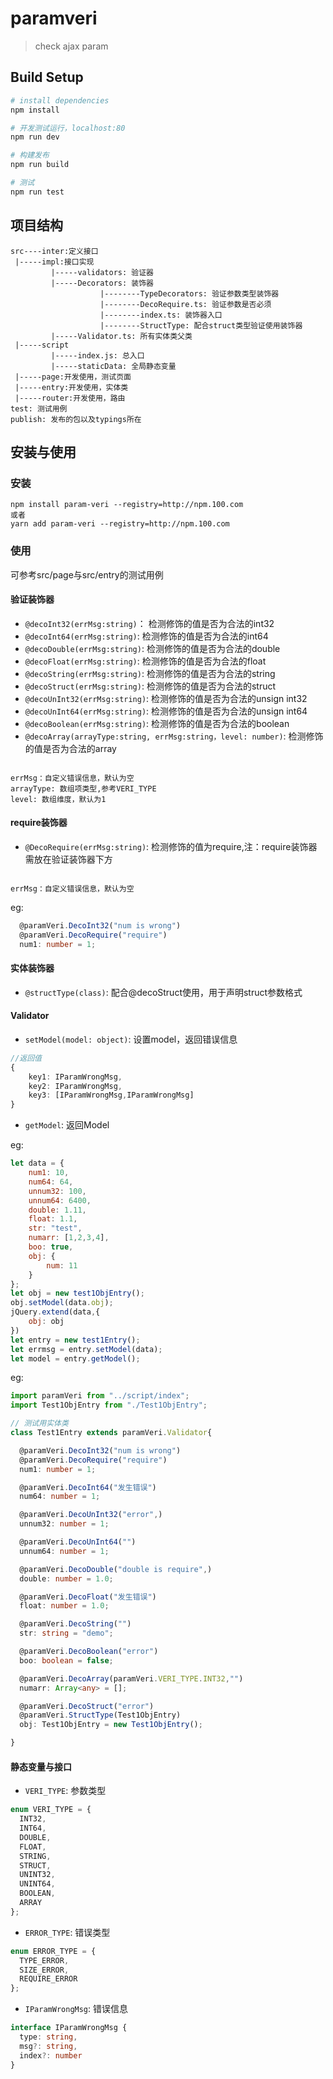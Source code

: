 # paramveri

> check ajax param

## Build Setup

``` bash
# install dependencies
npm install

# 开发测试运行，localhost:80
npm run dev

# 构建发布
npm run build

# 测试
npm run test
```


## 项目结构
```
src----inter:定义接口
 |-----impl:接口实现
         |-----validators: 验证器
         |-----Decorators: 装饰器
                    |--------TypeDecorators: 验证参数类型装饰器
                    |--------DecoRequire.ts: 验证参数是否必须
                    |--------index.ts: 装饰器入口
                    |--------StructType: 配合struct类型验证使用装饰器
         |-----Validator.ts: 所有实体类父类
 |-----script
         |-----index.js: 总入口
         |-----staticData: 全局静态变量
 |-----page:开发使用，测试页面
 |-----entry:开发使用，实体类
 |-----router:开发使用，路由
test: 测试用例
publish: 发布的包以及typings所在
```

## 安装与使用
### 安装
```
npm install param-veri --registry=http://npm.100.com
或者
yarn add param-veri --registry=http://npm.100.com
```
### 使用
可参考src/page与src/entry的测试用例

#### 验证装饰器
+ `@decoInt32(errMsg:string)`： 检测修饰的值是否为合法的int32
+ `@decoInt64(errMsg:string)`:  检测修饰的值是否为合法的int64
+ `@decoDouble(errMsg:string)`:  检测修饰的值是否为合法的double
+ `@decoFloat(errMsg:string)`:  检测修饰的值是否为合法的float
+ `@decoString(errMsg:string)`:  检测修饰的值是否为合法的string
+ `@decoStruct(errMsg:string)`:  检测修饰的值是否为合法的struct
+ `@decoUnInt32(errMsg:string)`:  检测修饰的值是否为合法的unsign int32
+ `@decoUnInt64(errMsg:string)`:  检测修饰的值是否为合法的unsign int64
+ `@decoBoolean(errMsg:string)`:  检测修饰的值是否为合法的boolean
+ `@decoArray(arrayType:string, errMsg:string，level: number)`:  检测修饰的值是否为合法的array

```

errMsg：自定义错误信息，默认为空
arrayType: 数组项类型,参考VERI_TYPE
level: 数组维度，默认为1

```

#### require装饰器
+ `@DecoRequire(errMsg:string)`: 检测修饰的值为require,注：require装饰器需放在验证装饰器下方

```

errMsg：自定义错误信息，默认为空

```
eg:
```ts
  @paramVeri.DecoInt32("num is wrong")
  @paramVeri.DecoRequire("require")
  num1: number = 1;
```

#### 实体装饰器
+ `@structType(class)`: 配合@decoStruct使用，用于声明struct参数格式

#### Validator
+ `setModel(model: object)`: 设置model，返回错误信息

```ts
//返回值
{
    key1: IParamWrongMsg,
    key2: IParamWrongMsg,
    key3: [IParamWrongMsg,IParamWrongMsg]
}

```

+ `getModel`: 返回Model

eg:
```js
let data = {
    num1: 10,
    num64: 64,
    unnum32: 100,
    unnum64: 6400,
    double: 1.11,
    float: 1.1,
    str: "test",
    numarr: [1,2,3,4],
    boo: true,
    obj: {
        num: 11
    }
};
let obj = new test1ObjEntry();
obj.setModel(data.obj);
jQuery.extend(data,{
    obj: obj
})
let entry = new test1Entry();
let errmsg = entry.setModel(data);
let model = entry.getModel();
```

eg:
```ts
import paramVeri from "../script/index";
import Test1ObjEntry from "./Test1ObjEntry";

// 测试用实体类
class Test1Entry extends paramVeri.Validator{

  @paramVeri.DecoInt32("num is wrong")
  @paramVeri.DecoRequire("require")
  num1: number = 1;

  @paramVeri.DecoInt64("发生错误")
  num64: number = 1;

  @paramVeri.DecoUnInt32("error",)
  unnum32: number = 1;

  @paramVeri.DecoUnInt64("")
  unnum64: number = 1;

  @paramVeri.DecoDouble("double is require",)
  double: number = 1.0;

  @paramVeri.DecoFloat("发生错误")
  float: number = 1.0;

  @paramVeri.DecoString("")
  str: string = "demo";

  @paramVeri.DecoBoolean("error")
  boo: boolean = false;

  @paramVeri.DecoArray(paramVeri.VERI_TYPE.INT32,"")
  numarr: Array<any> = [];

  @paramVeri.DecoStruct("error")
  @paramVeri.StructType(Test1ObjEntry)
  obj: Test1ObjEntry = new Test1ObjEntry();

}
```


#### 静态变量与接口
+ `VERI_TYPE`: 参数类型

```js
enum VERI_TYPE = {
  INT32,
  INT64,
  DOUBLE,
  FLOAT,
  STRING,
  STRUCT,
  UNINT32,
  UNINT64,
  BOOLEAN,
  ARRAY
};
```
+ `ERROR_TYPE`: 错误类型

```js
enum ERROR_TYPE = {
  TYPE_ERROR,
  SIZE_ERROR,
  REQUIRE_ERROR
};
```

+ `IParamWrongMsg`: 错误信息

```ts
interface IParamWrongMsg {
  type: string,
  msg?: string,
  index?: number
}
```